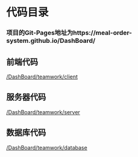 # 代码目录

### 项目的Git-Pages地址为https://meal-order-system.github.io/DashBoard/

## 前端代码

[/DashBoard/teamwork/client](https://github.com/Meal-Order-System/DashBoard/tree/master/teamwork/client)


## 服务器代码

[/DashBoard/teamwork/server](https://github.com/Meal-Order-System/DashBoard/tree/master/teamwork/server)


## 数据库代码
[
/DashBoard/teamwork/database](https://github.com/Meal-Order-System/DashBoard/tree/master/teamwork/DataBase)
